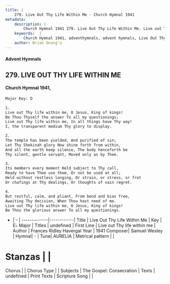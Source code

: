 ```yaml
---
title: |
    279. Live Out Thy Life Within Me - Church Hymnal 1941
metadata:
    description: |
        Church Hymnal 1941 279. Live Out Thy Life Within Me. Live out Thy life within me, O Jesus, King of kings! Be Thou Thyself the answer To all my questionings; Live out Thy life within me, In all things have Thy way! I, the transparent medium Thy glory to display. 
    keywords:  |
        Church Hymnal 1941, adventhymnals, advent hymnals, Live Out Thy Life Within Me, Live out Thy life within me. 
    author: Brian Onang'o
---
```


#### Advent Hymnals
## 279. LIVE OUT THY LIFE WITHIN ME
####  Church Hymnal 1941,

```txt
Major Key: D

1.
Live out Thy life within me, O Jesus, King of kings!
Be Thou Thyself the answer To all my questionings;
Live out Thy life within me, In all things have Thy way!
I, the transparent medium Thy glory to display.

2.
The temple has been yielded, And purified of sin;
Let Thy Shekinah glory Now shine forth from within,
And all the earth keep silence, The body henceforth be
Thy silent, gentle servant, Moved only as by Thee.

3.
Its members every moment Held subject to Thy call,
Ready to have Thee use them, Or not be used at all;
Held without restless longing, Or strain, or stress, or fret
Or chafings at Thy dealings, Or thoughts of vain regret.

4.
But restful, calm, and pliant, From bend and bias free,
Awaiting Thy decision, When Thou hast need of me.
Live out Thy life within me, O Jesus, King of kings!
Be Thou the glorious answer To all my questionings.

```

- |   -  |
-------------|------------|
Title | Live Out Thy Life Within Me |
Key | E♭ Major |
Titles | undefined |
First Line | Live out Thy life within me |
Author | Frances Ridley Havergal
Year | 1941
Composer| Samuel Wesley |
Hymnal|  - |
Tune| AURELIA |
Metrical pattern | |
# Stanzas |  |
Chorus |  |
Chorus Type |  |
Subjects | The Gospel: Consecration |
Texts | undefined |
Print Texts | 
Scripture Song |  |
    
